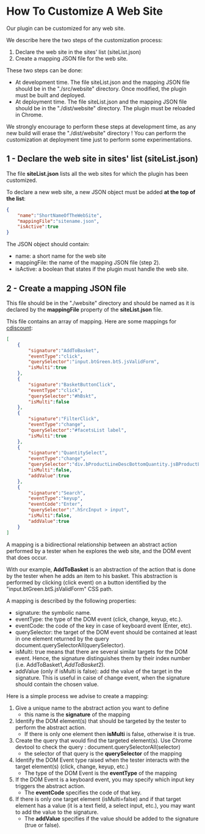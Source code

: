 # How To Customize A Web Site

Our plugin can be customized for any web site.

We describe here the two steps of the customization process:
1. Declare the web site in the sites' list (siteList.json)
2. Create a mapping JSON file for the web site.

These two steps can be done:
* At development time. The file siteList.json and the mapping JSON file should be in the "./src/website" directory. Once modified, the plugin must be built and deployed.
* At deployment time. The file siteList.json and the mapping JSON file should be in the "./dist/website" directory. The plugin must be reloaded in Chrome.

We strongly encourage to perform these steps at development time, as any new build will erase the "./dist/website" directory !
You can perform the customization at deployment time just to perform some experimentations.

## 1 - Declare the web site in sites' list (siteList.json)

The file **siteList.json** lists all the web sites for which the plugin has been customized.

To declare a new web site, a new JSON object must be added **at the top of the list**:

```json
{
    "name":"ShortNameOfTheWebSite",
    "mappingFile":"sitename.json",
    "isActive":true
}
```

The JSON object should contain:
* name: a short name for the web site
* mappingFile: the name of the mapping JSON file (step 2).
* isActive: a boolean that states if the plugin must handle the web site.

## 2 - Create a mapping JSON file

This file should be in the "./website" directory and should be named as it is declared by the __mappingFile__ property of the **siteList.json** file.

This file contains an array of mapping. Here are some mappings for [cdiscount](http://www.cdiscount.com):

```json
[
    {
        "signature":"AddToBasket",
        "eventType":"click",
        "querySelector":"input.btGreen.btS.jsValidForm", 
        "isMulti":true
    },
    {
        "signature":"BasketButtonClick",
        "eventType":"click",
        "querySelector":"#hBskt", 
        "isMulti":false
    },
    {
        "signature":"FilterClick",
        "eventType":"change",
        "querySelector":"#facetsList label",
        "isMulti":true
    },
    {
        "signature":"QuantitySelect",
        "eventType":"change",
        "querySelector":"div.bProductLineDescBottomQuantity.jsBProductLineDescBottomQuantity > select",
        "isMulti":false,
        "addValue":true
    },
    {
        "signature":"Search",
        "eventType":"keyup",
        "eventCode":"Enter",
        "querySelector":".hSrcInput > input",
        "isMulti":false,
        "addValue":true
    }
]
```

A mapping is a bidirectional relationship between an abstract action performed by a tester when he explores the web site, and the DOM event that does occur.

With our example, **AddToBasket** is an abstraction of the action that is done by the tester when he adds an item to his basket. This abstraction is performed by clicking (click event) on a button identified by the "input.btGreen.btS.jsValidForm" CSS path.

A mapping is described by the following properties:
* signature: the symbolic name.
* eventType: the type of the DOM event (click, change, keyup, etc.).
* eventCode: the code of the key in case of keyboard event (Enter, etc).
* querySelector: the target of the DOM event should be contained at least in one element returned by the query  document.querySelectorAll(querySelector).
* isMulti: true means that there are several similar targets for the DOM event. Hence, the signature distinguishes them by their index number (i.e. AddToBasket$1, AddToBasket$2).
* addValue (only if isMulti is false): add the value of the target in the signature. This is useful in caise of change event, when the signature should contain the chosen value.


Here is a simple process we advise to create a mapping:
1. Give a unique name to the abstract action you want to define
   * this name is the **signature** of the mapping
2. Identify the DOM element(s) that should be targeted by the tester to perform the abstract action. 
    * If there is only one element then **isMulti** is false, otherwise it is true.
3. Create the query that would find the targeted element(s). Use Chrome devtool to check the query : document.querySelectorAll(selector)
   * the selector of that query is the **querySelector** of the mapping
4. Identify the DOM Event type raised when the tester interacts with the target element(s) (click, change, keyup, etc.)
   * The type of the DOM Event is the **eventType** of the mapping
5. If the DOM Event is a keyboard event, you may specify which input key triggers the abstract action.
   * The **eventCode** specifies the code of that key.
6. If there is only one target element (isMulti=false) and if that target element has a value (it is a text field, a select input, etc.), you may want to add the value to the signature.
   * The **addValue** specifies if the value should be added to the signature (true or false). 